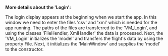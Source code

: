 **More details about the 'Login':**

The login display appears at the beginning when we start the app. In this window we need to enter the files 'csv' and 'xml' which is needed for the app running. The paths of the files are transferred to the 'VM_Login', and using the classes 'FileHendler, XmlHandler' the data is processed. Next, the 'VM_Login' initializes the 'model' and transfers the flight's data by using the property File. Next, it initializes the 'MainWindow' and supplies the 'model' to the constructor.
